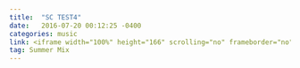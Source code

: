 ```yaml
---
title:  "SC TEST4"
date:   2016-07-20 00:12:25 -0400
categories: music
link: <iframe width="100%" height="166" scrolling="no" frameborder="no" src="https://w.soundcloud.com/player/?url=https%3A//api.soundcloud.com/tracks/275904154&amp;color=ff5500&amp;auto_play=false&amp;hide_related=false&amp;show_comments=true&amp;show_user=true&amp;show_reposts=false"></iframe>
tag: Summer Mix
---
```

